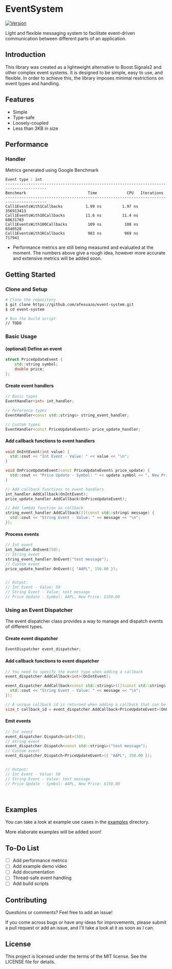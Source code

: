 # EventSystem 

[![Version](https://img.shields.io/badge/version-1.0.0-blue.svg)]()

Light and flexible messaging system to facilitate event-driven communication between different parts of an application.

## Introduction

This library was created as a lightweight alternative to Boost.Signals2 and other complex event systems. It is designed to be simple, easy to use, and flexible. In order to achieve this,
the library imposes minimal restrictions on event types and handling. 

## Features

* Simple
* Type-safe
* Loosely-coupled
* Less than 3KB in size

## Performance

### Handler

Metrics generated using Google Benchmark

```text
Event type : int
----------------------------------------------------------------------------------------
Benchmark                           Time             CPU   Iterations
----------------------------------------------------------------------------------------
Call1EventsWith1Callbacks          1.99 ns         1.97 ns    356913413
Call1EventsWith10Callbacks         11.6 ns         11.4 ns     60631783
Call1EventsWith100Callbacks         109 ns          108 ns      6540528
Call1EventsWith1KCallbacks          983 ns          969 ns       717941
```

* Performance metrics are still being measured and evaluated at the moment. The numbers above give a rough idea, however 
more accurate and extensive metrics will be added soon.

## Getting Started

### Clone and Setup

```bash
# Clone the repository
$ git clone https://github.com/afesuazo/event-system.git
$ cd event-system

# Run the build script 
// TODO
```

### Basic Usage

#### (optional) Define an event 

```cpp
struct PriceUpdateEvent {
    std::string symbol;
    double price;
};
```

#### Create event handlers 

```cpp
// Basic types 
EventHandler<int> int_handler;

// Reference types
EventHandler<const std::string&> string_event_handler;

// Custom types
EventHandler<const PriceUpdateEvent&> price_update_handler;
```

#### Add callback functions to event handlers

```cpp
void OnIntEvent(int value) {
  std::cout << "Int Event - Value: " << value << "\n";
}

void OnPriceUpdateEvent(const PriceUpdateEvent& price_update) {
  std::cout << "Price Update - Symbol: " << update.symbol << ", New Price: $" << update.price << "\n";
}

// Add callback functions to event handlers
int_handler.AddCallback(OnIntEvent);
price_update_handler.AddCallback(OnPriceUpdateEvent);

// Add lambda function as callback
string_event_handler.AddCallback([](const std::string& message) {
  std::cout << "String Event - Value: " << message << "\n";
});
```

#### Process events

```cpp 
// Int event
int_handler.OnEvent(50);
// String event
string_event_handler.OnEvent("test message");
// Custom event
price_update_handler.OnEvent({ "AAPL", 150.00 });


// Output:
// Int Event - Value: 50
// String Event - Value: test message
// Price Update - Symbol: AAPL, New Price: $150.00
```

### Using an Event Dispatcher

The event dispatcher class provides a way to manage and dispatch events of different types.

#### Create event dispatcher

```cpp
EventDispatcher event_dispatcher;
```

#### Add callback functions to event dispatcher

```cpp
// You need to specify the event type when adding a callback
event_dispatcher.AddCallback<int>(OnIntEvent);

event_dispatcher.AddCallback<const std::string&>([](const std::string& message) {
  std::cout << "String Event - Value: " << message << "\n";
});

// A unique callback id is returned when adding a callback that can be used to remove the callback later
size_t callback_id = event_dispatcher.AddCallback<PriceUpdateEvent>(OnPriceUpdateEvent);
```

#### Emit events

```cpp 
// Int event
event_dispatcher.Dispatch<int>(50);
// String event
event_dispatcher.Dispatch<const std::string&>("test message");
// Custom event
event_dispatcher.Dispatch<PriceUpdateEvent>({ "AAPL", 150.00 });


// Output:
// Int Event - Value: 50
// String Event - Value: test message
// Price Update - Symbol: AAPL, New Price: $150.00
```

<br>

## Examples 

You can take a look at example use cases in the [examples](examples) directory.

More elaborate examples will be added soon!

## To-Do List

- [ ] Add performance metrics
- [ ] Add example demo video
- [ ] Add documentation 
- [ ] Thread-safe event handling
- [ ] Add build scripts

## Contributing

Questions or comments? Feel free to add an issue!

If you come across bugs or have any ideas for improvements, 
please submit a pull request or add an issue, and I'll take a look at it as soon as I can. 

## License

This project is licensed under the terms of the MIT license. See the LICENSE file for details.
